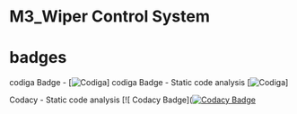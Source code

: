 # M3_Wiper Control System

# badges
codiga Badge  - [![ Codiga ](https://api.codiga.io/project/33389/score/svg)]
codiga Badge  - Static code analysis [![ Codiga ](https://api.codiga.io/project/33389/status/svg)]

Codacy - Static code analysis [![ Codacy Badge]([![Codacy Badge](https://app.codacy.com/project/badge/Grade/c4238a2665cd464cb68dd3697da397ca)](https://www.codacy.com/gh/Jananitamilalagan/M3_Wiper-Control-System/dashboard?utm_source=github.com&amp;utm_medium=referral&amp;utm_content=Jananitamilalagan/M3_Wiper-Control-System&amp;utm_campaign=Badge_Grade)
